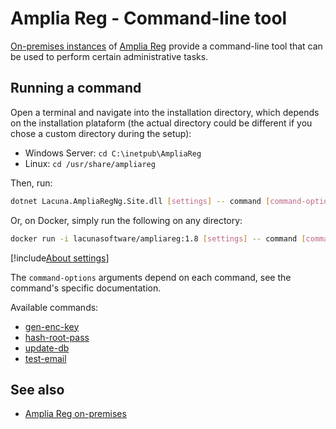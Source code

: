 ﻿# Amplia Reg - Command-line tool

[On-premises instances](../index.md) of [Amplia Reg](../../index.md) provide a command-line tool that can be
used to perform certain administrative tasks.

## Running a command

Open a terminal and navigate into the installation directory, which depends on the installation plataform
(the actual directory could be different if you chose a custom directory during the setup):

* Windows Server: `cd C:\inetpub\AmpliaReg`
* Linux: `cd /usr/share/ampliareg`

Then, run:

```sh
dotnet Lacuna.AmpliaRegNg.Site.dll [settings] -- command [command-options]
```

Or, on Docker, simply run the following on any directory:

```sh
docker run -i lacunasoftware/ampliareg:1.8 [settings] -- command [command-options]
```

[!include[About settings](includes/about-settings.md)]

The `command-options` arguments depend on each command, see the command's specific documentation.

Available commands:

* [gen-enc-key](gen-enc-key.md)
* [hash-root-pass](hash-root-pass.md)
* [update-db](update-db.md)
* [test-email](test-email.md)

## See also

* [Amplia Reg on-premises](../index.md)
